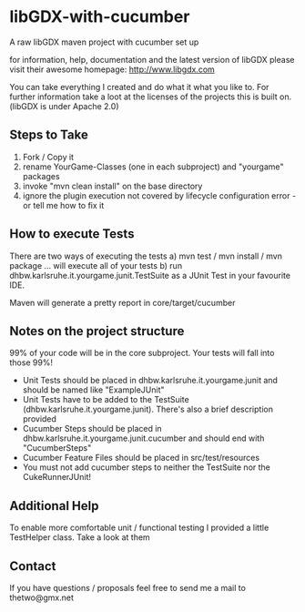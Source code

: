 libGDX-with-cucumber
====================

A raw libGDX maven project with cucumber set up

for information, help, documentation and the latest version of libGDX please visit their awesome homepage:
http://www.libgdx.com

You can take everything I created and do what it what you like to.
For further information take a loot at the licenses of the projects this is built on. 
(libGDX is under Apache 2.0)

<h2> Steps to Take </h2>

1. Fork / Copy it
2. rename YourGame-Classes (one in each subproject) and "yourgame" packages
3. invoke "mvn clean install" on the base directory
4. ignore the plugin execution not covered by lifecycle configuration error - or tell me how to fix it

<h2> How to execute Tests </h2>

There are two ways of executing the tests
a) mvn test / mvn install / mvn package ... will execute all of your tests
b) run dhbw.karlsruhe.it.yourgame.junit.TestSuite as a JUnit Test in your favourite IDE.

Maven will generate a pretty report in core/target/cucumber

<h2> Notes on the project structure </h2>

99% of your code will be in the core subproject. Your tests will fall into those 99%!

- Unit Tests should be placed in dhbw.karlsruhe.it.yourgame.junit and should be named like "ExampleJUnit"
- Unit Tests have to be added to the TestSuite (dhbw.karlsruhe.it.yourgame.junit). There's also a brief description provided
- Cucumber Steps should be placed in dhbw.karlsruhe.it.yourgame.junit.cucumber and should end with "CucumberSteps"
- Cucumber Feature Files should be placed in src/test/resources
- You must not add cucumber steps to neither the TestSuite nor the CukeRunnerJUnit!

<h2> Additional Help </h2>
To enable more comfortable unit / functional testing I provided a little TestHelper class. Take a look at them

<h2> Contact </h2>
If you have questions / proposals feel free to send me a mail to thetwo@gmx.net
